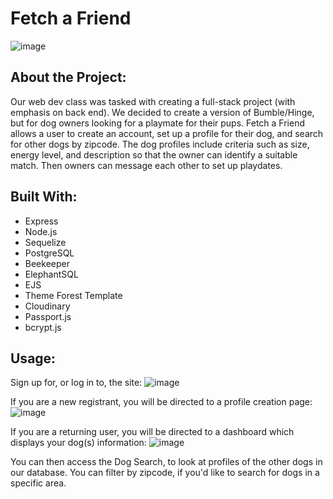 # Fetch a Friend

![image](https://github.com/kathryntoney/back-end-project/assets/127783825/c8c9a349-ed21-4965-8d05-b5d8df552105)

## About the Project:
Our web dev class was tasked with creating a full-stack project (with emphasis on back end). We decided to create a version of Bumble/Hinge, but for dog owners looking for a playmate for their pups. Fetch a Friend allows a user to create an account, set up a profile for their dog, and search for other dogs by zipcode.  The dog profiles include criteria such as size, energy level, and description so that the owner can identify a suitable match.  Then owners can message each other to set up playdates.

## Built With:
- Express
- Node.js
- Sequelize
- PostgreSQL
- Beekeeper
- ElephantSQL
- EJS
- Theme Forest Template
- Cloudinary
- Passport.js
- bcrypt.js

## Usage:
Sign up for, or log in to, the site:
![image](https://github.com/kathryntoney/back-end-project/assets/127783825/c8ca580b-d6aa-4382-8aa4-ece2717ca6d7)

If you are a new registrant, you will be directed to a profile creation page:
![image](https://github.com/kathryntoney/back-end-project/assets/127783825/7596a477-64a3-48c4-b4ee-9849acb068d3)

If you are a returning user, you will be directed to a dashboard which displays your dog(s) information:
![image](https://github.com/kathryntoney/back-end-project/assets/127783825/e1e25f26-f295-41fc-8726-09893f1bdda6)

You can then access the Dog Search, to look at profiles of the other dogs in our database. You can filter by zipcode, if you'd like to search for dogs in a specific area.

